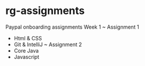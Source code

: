 # rg-assignments
Paypal onboarding assignments
Week 1
~ Assignment 1
- Html & CSS
- Git & IntelliJ
~ Assignment 2
- Core Java
- Javascript
  
